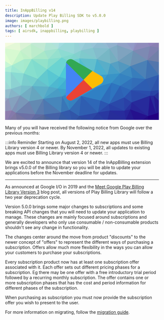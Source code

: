 ```yaml
---
title: InAppBilling v14
description: Update Play Billing SDK to v5.0.0
image: images/playbilling.png
authors: [ marchbold ]
tags: [ airsdk, inappbilling, playbilling ]
---
```


![](images/playbilling.png)

Many of you will have received the following notice from Google over the previous months:

:::info Reminder
Starting on August 2, 2022, all new apps must use Billing Library version 4 or newer. By November 1, 2022, all updates to existing apps must use Billing Library version 4 or newer.
:::

We are excited to announce that version 14 of the InAppBilling extension brings v5.0.0 of the Billing library so you will be able to update your applications before the November deadline for updates. 

<!--truncate-->

---

As announced at Google I/O in 2019 and the [Meet Google Play Billing Library Version 3](https://android-developers.googleblog.com/2020/06/meet-google-play-billing-library.html) blog post, all versions of Play Billing Library will follow a two year deprecation cycle.

Version 5.0.0 brings some major changes to subscriptions and some breaking API changes that you will need to update your application to manage. These changes are mainly focused around subscriptions and generally developers who only use consumable / non-consumable products shouldn't see any change in functionality. 

The changes center around the move from product "discounts" to the newer concept of "offers" to represent the different ways of purchasing a subscription. Offers allow much more flexibility in the ways you can allow your customers to purchase your subscriptions.

Every subscription product now has at least one subscription offer associated with it. Each offer sets out different pricing phases for a subscription. Eg there may be one offer with a free introductory trial period followed by a recurring monthly subscription. The offer contains one or more subscription phases that has the cost and period information for different phases of the subscription.

When purchasing as subscription you must now provide the subscription offer you wish to present to the user.

For more information on migrating, follow the [migration guide](/docs/inappbilling/migration-v14).